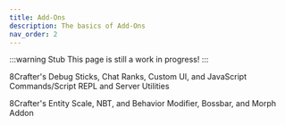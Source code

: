 ```yaml
---
title: Add-Ons
description: The basics of Add-Ons
nav_order: 2
---
```


:::warning Stub
This page is still a work in progress!
:::

<CardGrid>

<Card title="Debug Sticks" link="./debug-sticks" image="/assets/images/add-on_cover_art/andexdb.png">

8Crafter's Debug Sticks, Chat Ranks, Custom UI, and JavaScript Commands/Script REPL and Server Utilities

</Card>

<Card title="Entity Scale" link="./entity-scale" image="/assets/images/add-on_cover_art/andexsa.png">

8Crafter's Entity Scale, NBT, and Behavior Modifier, Bossbar, and Morph Addon

</Card>

</CardGrid>
